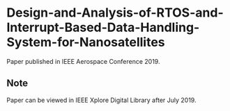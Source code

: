 # Design-and-Analysis-of-RTOS-and-Interrupt-Based-Data-Handling-System-for-Nanosatellites
Paper published in IEEE Aerospace Conference 2019.
## Note
Paper can be viewed in IEEE Xplore Digital Library after July 2019.

